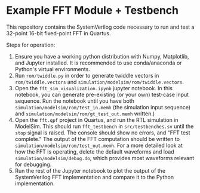# Example FFT Module + Testbench

This repository contains the SystemVerilog code necessary to run and test a 32-point 16-bit fixed-point FFT in Quartus.

Steps for operation:

1. Ensure you have a working python distribution with Numpy, Matplotlib, and Jupyter installed. It is recommended to use conda/anaconda or Python's virtual environments.
2. Run `rom/twiddle.py` in order to generate twiddle vectors in `rom/twiddle.vectors` and `simulation/modelsim/rom/twiddle.vectors`.
3. Open the `fft_sim_visualization.ipynb` jupyter notebook. In this notebook, you can generate pre-existing (or your own) test-case input sequence. Run the notebook until you have both `simulation/modelsim/rom/test_in.memh` (the simulation input sequence) and `simulation/modelsim/rom/gt_test_out.memh` written.)
4. Open the `fft.qpf` project in Quartus, and run the RTL simulation in ModelSim. This should run `fft_testbench` in `src/testbenches.sv` until the `stop` signal is raised. The console should show no errors, and "FFT test complete." The output of the FFT computation should be written to `simulation/modelsim/rom/test_out.memh`. For a more detailed look at how the FFT is operating, delete the default waveforms and load `simulation/modelsim/debug.do`, which provides most waveforms relevant for debugging.
5. Run the rest of the Jupyter notebook to plot the output of the SystemVerilog FFT implementation and compare it to the Python implementation.


